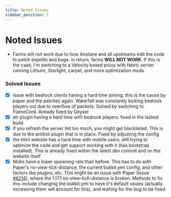 ```yaml
---
title: Noted Issues
sidebar_position: 1
---
```


# Noted Issues

- Farms will not work due to how Airplane and all upstreams edit the code to patch expolits and bugs. in return, farms **WILL NOT WORK**. If this is the case, I'm switching to a Velocity based proxy with fabric server running Lithuim, Starlight, carpet, and more optimization mods

### Solved Issues

- [x] issue with bedrock clients having a hard time joining. this is the cause by paper and the patches again. Waterfall was constantly kicking bedrock players out due to overflow of packets. Solved by switching to FlameCord. Already fixed by Geyser
- [x] atr plugin having a hard time with bedrock players. fixed in the lastest build
- [x] if you refresh the server list too much, you might get blacklisted. This is due to the antibot plugin that is in place. Fixed by adjusting the config
- [x] the html website has a hard time with mobile users. still trying to optimize the code and get support working with it (has bootstrap installed). This is already fixed within the latest dev commit and on the website itself
- [x] Mobs have a lower spawning rate than before. This has to do with Paper's no-view-tick-distance, the current bukkit.yml config, and other factors like plugins, etc. This might be an issue with Paper (Issue [#6214](https://github.com/PaperMC/Paper/issues/6214)), where the 1.17.1 no-view-tick-distance is broken. Methods to fix this include changing the bukkit.yml to have it's default vaules (actually increasing them will account for this), and waiting for the bug to be fixed